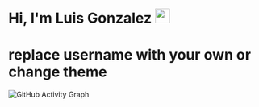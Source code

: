 # Hi, I'm Luis Gonzalez <img src="https://github.com/TheDudeThatCode/TheDudeThatCode/blob/master/Assets/Hi.gif" width="29px">
# replace username with your own or change theme
![GitHub Activity Graph](https://activity-graph.herokuapp.com/graph?username=luisdgd07&theme=dracula&hide_border=true)
